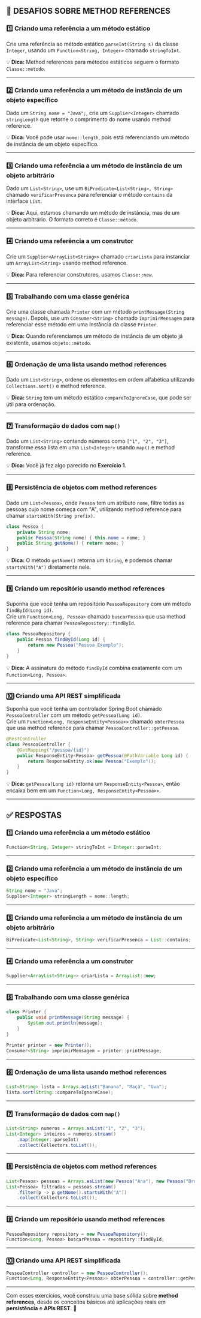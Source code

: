 ## **📝 DESAFIOS SOBRE METHOD REFERENCES**

### **1️⃣ Criando uma referência a um método estático**

Crie uma referência ao método estático `parseInt(String s)` da classe `Integer`, usando um `Function<String, Integer>` chamado `stringToInt`.

💡 **Dica:** Method references para métodos estáticos seguem o formato `Classe::método`.

---

### **2️⃣ Criando uma referência a um método de instância de um objeto específico**

Dado um `String nome = "Java";`, crie um `Supplier<Integer>` chamado `stringLength` que retorne o comprimento do nome usando method reference.

💡 **Dica:** Você pode usar `nome::length`, pois está referenciando um método de instância de um objeto específico.

---

### **3️⃣ Criando uma referência a um método de instância de um objeto arbitrário**

Dado um `List<String>`, use um `BiPredicate<List<String>, String>` chamado `verificarPresenca` para referenciar o método `contains` da interface `List`.

💡 **Dica:** Aqui, estamos chamando um método de instância, mas de um objeto arbitrário. O formato correto é `Classe::método`.

---

### **4️⃣ Criando uma referência a um construtor**

Crie um `Supplier<ArrayList<String>>` chamado `criarLista` para instanciar um `ArrayList<String>` usando method reference.

💡 **Dica:** Para referenciar construtores, usamos `Classe::new`.

---

### **5️⃣ Trabalhando com uma classe genérica**

Crie uma classe chamada `Printer` com um método `printMessage(String message)`. Depois, use um `Consumer<String>` chamado `imprimirMensagem` para referenciar esse método em uma instância da classe `Printer`.

💡 **Dica:** Quando referenciamos um método de instância de um objeto já existente, usamos `objeto::método`.

---

### **6️⃣ Ordenação de uma lista usando method references**

Dado um `List<String>`, ordene os elementos em ordem alfabética utilizando `Collections.sort()` e method reference.

💡 **Dica:** `String` tem um método estático `compareToIgnoreCase`, que pode ser útil para ordenação.

---

### **7️⃣ Transformação de dados com `map()`**

Dado um `List<String>` contendo números como `["1", "2", "3"]`, transforme essa lista em uma `List<Integer>` usando `map()` e method reference.

💡 **Dica:** Você já fez algo parecido no **Exercício 1**.

---

### **8️⃣ Persistência de objetos com method references**

Dado um `List<Pessoa>`, onde `Pessoa` tem um atributo `nome`, filtre todas as pessoas cujo nome começa com "A", utilizando method reference para chamar `startsWith(String prefix)`.

```java
class Pessoa {
    private String nome;
    public Pessoa(String nome) { this.nome = nome; }
    public String getNome() { return nome; }
}
```

💡 **Dica:** O método `getNome()` retorna um `String`, e podemos chamar `startsWith("A")` diretamente nele.

---

### **9️⃣ Criando um repositório usando method references**

Suponha que você tenha um repositório `PessoaRepository` com um método `findById(Long id)`.  
Crie um `Function<Long, Pessoa>` chamado `buscarPessoa` que usa method reference para chamar `PessoaRepository::findById`.

```java
class PessoaRepository {
    public Pessoa findById(Long id) { 
        return new Pessoa("Pessoa Exemplo"); 
    }
}
```

💡 **Dica:** A assinatura do método `findById` combina exatamente com um `Function<Long, Pessoa>`.

---

### **🔟 Criando uma API REST simplificada**

Suponha que você tenha um controlador Spring Boot chamado `PessoaController` com um método `getPessoa(Long id)`.  
Crie um `Function<Long, ResponseEntity<Pessoa>>` chamado `obterPessoa` que usa method reference para chamar `PessoaController::getPessoa`.

```java
@RestController
class PessoaController {
    @GetMapping("/pessoa/{id}")
    public ResponseEntity<Pessoa> getPessoa(@PathVariable Long id) {
        return ResponseEntity.ok(new Pessoa("Exemplo"));
    }
}
```

💡 **Dica:** `getPessoa(Long id)` retorna um `ResponseEntity<Pessoa>`, então encaixa bem em um `Function<Long, ResponseEntity<Pessoa>>`.

---

## **✅ RESPOSTAS**

### **1️⃣ Criando uma referência a um método estático**

```java
Function<String, Integer> stringToInt = Integer::parseInt;
```

---

### **2️⃣ Criando uma referência a um método de instância de um objeto específico**

```java
String nome = "Java";
Supplier<Integer> stringLength = nome::length;
```

---

### **3️⃣ Criando uma referência a um método de instância de um objeto arbitrário**

```java
BiPredicate<List<String>, String> verificarPresenca = List::contains;
```

---

### **4️⃣ Criando uma referência a um construtor**

```java
Supplier<ArrayList<String>> criarLista = ArrayList::new;
```

---

### **5️⃣ Trabalhando com uma classe genérica**

```java
class Printer {
    public void printMessage(String message) {
        System.out.println(message);
    }
}

Printer printer = new Printer();
Consumer<String> imprimirMensagem = printer::printMessage;
```

---

### **6️⃣ Ordenação de uma lista usando method references**

```java
List<String> lista = Arrays.asList("Banana", "Maçã", "Uva");
lista.sort(String::compareToIgnoreCase);
```

---

### **7️⃣ Transformação de dados com `map()`**

```java
List<String> numeros = Arrays.asList("1", "2", "3");
List<Integer> inteiros = numeros.stream()
    .map(Integer::parseInt)
    .collect(Collectors.toList());
```

---

### **8️⃣ Persistência de objetos com method references**

```java
List<Pessoa> pessoas = Arrays.asList(new Pessoa("Ana"), new Pessoa("Bruno"));
List<Pessoa> filtradas = pessoas.stream()
    .filter(p -> p.getNome().startsWith("A"))
    .collect(Collectors.toList());
```

---

### **9️⃣ Criando um repositório usando method references**

```java
PessoaRepository repository = new PessoaRepository();
Function<Long, Pessoa> buscarPessoa = repository::findById;
```

---

### **🔟 Criando uma API REST simplificada**

```java
PessoaController controller = new PessoaController();
Function<Long, ResponseEntity<Pessoa>> obterPessoa = controller::getPessoa;
```

---

Com esses exercícios, você construiu uma base sólida sobre **method references**, desde os conceitos básicos até aplicações reais em **persistência** e **APIs REST**. 🚀